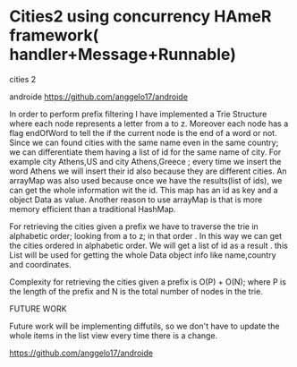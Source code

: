 # Cities2 using concurrency HAmeR framework( handler+Message+Runnable)
cities 2

androide
https://github.com/anggelo17/androide

In order to perform prefix filtering I have implemented a Trie Structure where each node represents a letter from a to z. Moreover each node has a flag endOfWord to tell the if the current node is the end of a word or not. Since we can found cities with the same name even in the same country; we can differentiate them having a list of id for the same name of city. For example city Athens,US and city Athens,Greece ; every time we insert the word Athens we will insert their id also because they are different cities. An arrayMap was also used because once we have the results(list of ids), we can get the whole information wit the id. This map has an id as key and a object Data as value. Another reason to use arrayMap is that is more memory efficient than a traditional HashMap.

For retrieving the cities given a prefix we have to traverse the trie in alphabetic order; looking from a to z; in that order . In this way we can get the cities ordered in alphabetic order. We will get a list of id as a result . this List will be used for getting the whole Data object info like name,country and coordinates.

Complexity for retrieving the cities given a prefix is O(P) + O(N); where P is the length of the prefix and N is the total number of nodes in the trie.

FUTURE WORK

Future work will be implementing diffutils, so we don't have to update the whole items in the list view every time there is a change.

https://github.com/anggelo17/androide
